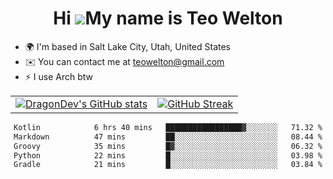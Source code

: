 <div align="center">
  
# Hi ![](https://user-images.githubusercontent.com/18350557/176309783-0785949b-9127-417c-8b55-ab5a4333674e.gif)My name is Teo Welton
</div>

*   🌍  I'm based in Salt Lake City, Utah, United States
*   ✉️  You can contact me at [teowelton@gmail.com](mailto:teowelton@gmail.com)
*   ⚡  I use Arch btw

<div align="center">

|||
|:-------------------------:|:-------------------------:|
| [![DragonDev's GitHub stats](https://github-readme-stats.vercel.app/api?username=DragonDev07&bg_color=1e1e2e&text_color=cdd6f4&icon_color=cba6f7&title_color=94e2d5)](https://github.com/DragonDev07) | [![GitHub Streak](https://streak-stats.demolab.com?user=DragonDev07&theme=catppuccin-mocha)](https://git.io/streak-stats) |

<!--START_SECTION:waka-->

```txt
Kotlin            6 hrs 40 mins   █████████████████▓░░░░░░░   71.32 %
Markdown          47 mins         ██░░░░░░░░░░░░░░░░░░░░░░░   08.44 %
Groovy            35 mins         █▓░░░░░░░░░░░░░░░░░░░░░░░   06.32 %
Python            22 mins         █░░░░░░░░░░░░░░░░░░░░░░░░   03.98 %
Gradle            21 mins         █░░░░░░░░░░░░░░░░░░░░░░░░   03.84 %
```

<!--END_SECTION:waka-->

</div>
